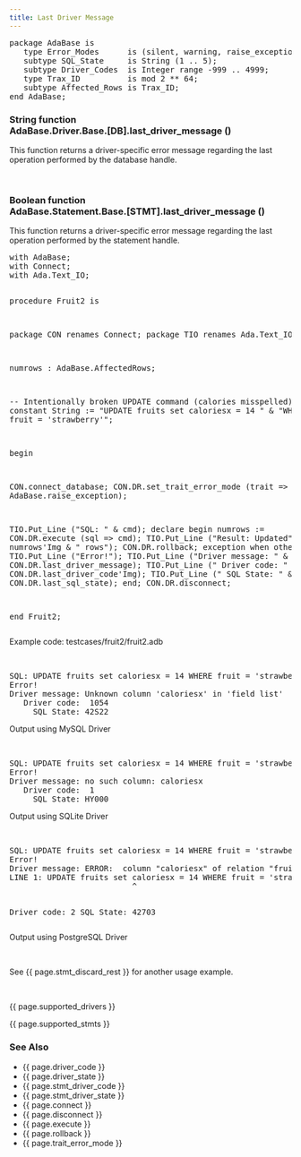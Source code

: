 ```yaml
---
title: Last Driver Message
---
```


<div class="leftside">
<pre class="code">
package AdaBase is
   type Error_Modes      is (silent, warning, raise_exception);
   subtype SQL_State     is String (1 .. 5);
   subtype Driver_Codes  is Integer range -999 .. 4999;
   type Trax_ID          is mod 2 ** 64;
   subtype Affected_Rows is Trax_ID;
end AdaBase;
</pre>
<h3>String function<br/>
AdaBase.Driver.Base.[DB].last_driver_message ()</h3>
<p>This function returns a driver-specific error message regarding the last
operation performed by the database handle.</p>
<br/>
<h3>Boolean function<br/>
AdaBase.Statement.Base.[STMT].last_driver_message ()</h3>
<p>This function returns a driver-specific error message regarding the last
operation performed by the statement handle.</p>
<pre class="code">
with AdaBase;
with Connect;
with Ada.Text_IO;

procedure Fruit2 is

   package CON renames Connect;
   package TIO renames Ada.Text_IO;

   numrows : AdaBase.AffectedRows;

   --  Intentionally broken UPDATE command (calories misspelled)
   cmd : constant String := "UPDATE fruits set caloriesx = 14 " &
                            "WHERE fruit = 'strawberry'";

begin

   CON.connect_database;
   CON.DR.set_trait_error_mode (trait => AdaBase.raise_exception);

   TIO.Put_Line ("SQL: " & cmd);
   declare
   begin
      numrows := CON.DR.execute (sql => cmd);
      TIO.Put_Line ("Result: Updated" & numrows'Img & " rows");
      CON.DR.rollback;
   exception
      when others =>
         TIO.Put_Line ("Error!");
         TIO.Put_Line ("Driver message: " & CON.DR.last_driver_message);
         TIO.Put_Line ("   Driver code: " & CON.DR.last_driver_code'Img);
         TIO.Put_Line ("     SQL State: " & CON.DR.last_sql_state);
   end;
   CON.DR.disconnect;

end Fruit2;
</pre>
<p class="caption">Example code: testcases/fruit2/fruit2.adb</p>
<br/>
<pre class="output">
SQL: UPDATE fruits set caloriesx = 14 WHERE fruit = 'strawberry'
Error!
Driver message: Unknown column 'caloriesx' in 'field list'
   Driver code:  1054
     SQL State: 42S22
</pre>
<p class="caption">Output using MySQL Driver</p>
<br/>
<pre class="output">
SQL: UPDATE fruits set caloriesx = 14 WHERE fruit = 'strawberry'
Error!
Driver message: no such column: caloriesx
   Driver code:  1
     SQL State: HY000
</pre>
<p class="caption">Output using SQLite Driver</p>
<br/>
<pre class="output">
SQL: UPDATE fruits set caloriesx = 14 WHERE fruit = 'strawberry'
Error!
Driver message: ERROR:  column "caloriesx" of relation "fruits" does not exist
LINE 1: UPDATE fruits set caloriesx = 14 WHERE fruit = 'strawberry'
                          ^

   Driver code:  2
     SQL State: 42703
</pre>
<p class="caption">Output using PostgreSQL Driver</p>
<br/>
<p class="caption">See {{ page.stmt_discard_rest }}
for another usage example.</p>
<br/>
<p>{{ page.supported_drivers }}</p>
<p>{{ page.supported_stmts }}</p>
</div>
<div class="sidenav">
  <h3>See Also</h3>
  <ul>
    <li>{{ page.driver_code }}</li>
    <li>{{ page.driver_state }}</li>
    <li>{{ page.stmt_driver_code }}</li>
    <li>{{ page.stmt_driver_state }}</li>
    <li>{{ page.connect }}</li>
    <li>{{ page.disconnect }}</li>
    <li>{{ page.execute }}</li>
    <li>{{ page.rollback }}</li>
    <li>{{ page.trait_error_mode }}</li>
  </ul>
</div>
